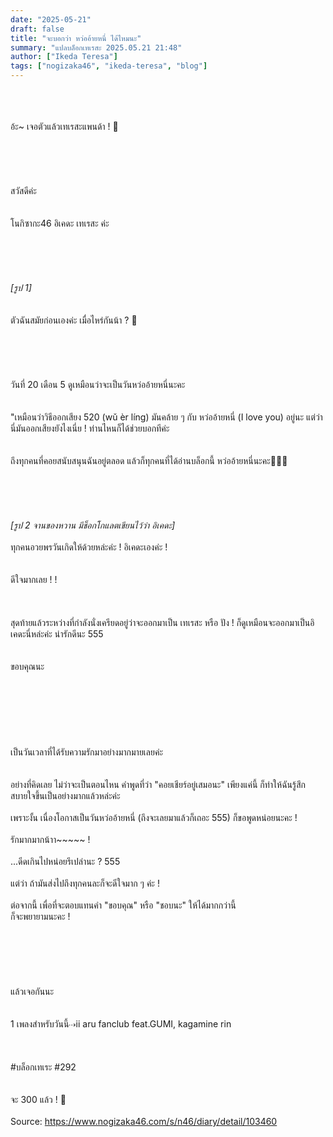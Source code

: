 ```yaml
---
date: "2025-05-21"
draft: false
title: "จะบอกว่า หว่ออ้ายหนี่ ได้ไหมนะ"
summary: "แปลบล็อกเทเรสะ 2025.05.21 21:48"
author: ["Ikeda Teresa"]
tags: ["nogizaka46", "ikeda-teresa", "blog"]
---
```


\
\
\
อ้ะ~ เจอตัวแล้วเทเรสะแพนด้า ! 🐼\
\
\
\
\
\
สวัสดีค่ะ\
\
\
โนกิซากะ46 อิเคดะ เทเรสะ ค่ะ\
\
\
\
\
\
_[รูป 1]_\
\
\
ตัวฉันสมัยก่อนเองค่ะ เมื่อไหร่กันน้า ? 🤭\
\
\
\
\
\
วันที่ 20 เดือน 5 ดูเหมือนว่าจะเป็นวันหว่ออ้ายหนี่นะคะ\
\
\
"เหมือนว่าวิธีออกเสียง 520 (wǔ èr líng) มันคล้าย ๆ กับ หว่ออ้ายหนี่ (I love you) อยู่นะ แต่ว่านี่มันออกเสียงยังไงเนี่ย ! ท่านไหนก็ได้ช่วยบอกทีค่ะ\
\
\
ถึงทุกคนที่คอยสนับสนุนฉันอยู่ตลอด แล้วก็ทุกคนที่ได้อ่านบล็อกนี้ หว่ออ้ายหนี่นะคะ🫶🏻🤍\
\
\
\
\
\
_[รูป 2 จานของหวาน มีช็อกโกแลตเขียนไว้ว่า อิเคดะ]_\
\
ทุกคนอวยพรวันเกิดให้ด้วยหล่ะค่ะ ! อิเคดะเองค่ะ !\
\
\
ดีใจมากเลย ! !\
\
\
\
สุดท้ายแล้วระหว่างที่กำลังนั่งเครียดอยู่ว่าจะออกมาเป็น เทเรสะ หรือ ปัง ! ก็ดูเหมือนจะออกมาเป็นอิเคดะนี่หล่ะค่ะ น่ารักดีนะ 555\
\
\
ขอบคุณนะ\
\
\
\
\
\
\
\
เป็นวันเวลาที่ได้รับความรักมาอย่างมากมายเลยค่ะ\
\
\
อย่างที่คิดเลย ไม่ว่าจะเป็นตอนไหน คำพูดที่ว่า "คอยเชียร์อยู่เสมอนะ" เพียงแค่นี้ ก็ทำให้ฉันรู้สึกสบายใจขึ้นเป็นอย่างมากแล้วหล่ะค่ะ\
\
เพราะงั้น เนื่องโอกาสเป็นวันหว่ออ้ายหนี่ (ถึงจะเลยมาแล้วก็เถอะ 555) ก็ขอพูดหน่อยนะคะ !\
\
รักมากมากน้าา~~~~~ !\
\
...ดีดเกินไปหน่อยรึเปล่านะ ? 555\
\
แต่ว่า ถ้ามันส่งไปถึงทุกคนละก็จะดีใจมาก ๆ ค่ะ !\
\
ต่อจากนี้ เพื่อที่จะตอบแทนคำ "ขอบคุณ" หรือ "ชอบนะ" ให้ได้มากกว่านี้\
ก็จะพยายามนะคะ !\
\
\
\
\
\
\
แล้วเจอกันนะ\
\
\
1 เพลงสำหรับวันนี้⇢ii aru fanclub feat.GUMI, kagamine rin\
\
\
\
#บล็อกเทเระ #292\
\
\
จะ 300 แล้ว ! 🐼\
\
Source: https://www.nogizaka46.com/s/n46/diary/detail/103460
